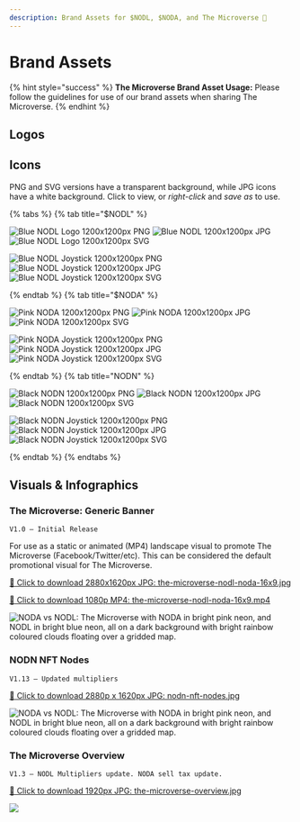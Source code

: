 ```yaml
---
description: Brand Assets for $NODL, $NODA, and The Microverse 🎨
---
```


# Brand Assets

{% hint style="success" %}
**The Microverse Brand Asset Usage:** Please follow the guidelines for use of our brand assets when sharing The Microverse.
{% endhint %}

## Logos

## Icons

PNG and SVG versions have a transparent background, while JPG icons have a white background. Click to view, or _right-click_ and _save as_ to use.

{% tabs %} 
{% tab title="$NODL" %}

![Blue NODL Logo 1200x1200px PNG](../.gitbook/assets/nodl-icon.png "Download icon") ![Blue NODL 1200x1200px JPG](../.gitbook/assets/nodl-icon.jpg "Download icon") ![Blue NODL Logo 1200x1200px SVG](../.gitbook/assets/nodl-icon.svg "Download icon")

![Blue NODL Joystick 1200x1200px PNG](../.gitbook/assets/nodl-icon-joystick.png "Download icon") ![Blue NODL Joystick 1200x1200px JPG](../.gitbook/assets/nodl-icon-joystick.jpg "Download icon") ![Blue NODL Joystick 1200x1200px SVG](../.gitbook/assets/nodl-icon-joystick.svg "Download icon")

{% endtab %}
{% tab title="$NODA" %}

![Pink NODA 1200x1200px PNG](../.gitbook/assets/noda-icon.png "Download icon") ![Pink NODA 1200x1200px JPG](../.gitbook/assets/noda-icon.jpg "Download icon") ![Pink NODA 1200x1200px SVG](../.gitbook/assets/noda-icon.svg "Download icon")

![Pink NODA Joystick 1200x1200px PNG](../.gitbook/assets/noda-icon-joystick.png "Download icon") ![Pink NODA Joystick 1200x1200px JPG](../.gitbook/assets/noda-icon-joystick.jpg "Download icon") ![Pink NODA Joystick 1200x1200px SVG](../.gitbook/assets/noda-icon-joystick.svg "Download icon")

{% endtab %}
{% tab title="NODN" %}

![Black NODN 1200x1200px PNG](../.gitbook/assets/nodn-icon.png "Download icon") ![Black NODN 1200x1200px JPG](../.gitbook/assets/nodn-icon.jpg "Download icon") ![Black NODN 1200x1200px SVG](../.gitbook/assets/nodn-icon.svg "Download icon")

![Black NODN Joystick 1200x1200px PNG](../.gitbook/assets/nodn-icon-joystick.png "Download icon") ![Black NODN Joystick 1200x1200px JPG](../.gitbook/assets/nodn-icon-joystick.jpg "Download icon") ![Black NODN Joystick 1200x1200px SVG](../.gitbook/assets/nodn-icon-joystick.svg "Download icon")

{% endtab %}
{% endtabs %}

## Visuals & Infographics

### The Microverse: Generic Banner
```
V1.0 — Initial Release
```

For use as a static or animated (MP4) landscape visual to promote The Microverse (Facebook/Twitter/etc). This can be considered the default promotional visual for The Microverse.

[🔻 Click to download 2880x1620px JPG: the-microverse-nodl-noda-16x9.jpg](https://github.com/Nodinverse/NODLvsNODA/blob/d472bfaf906df81087b762f0987357df34edcc0a/.gitbook/assets/the-microverse-nodl-noda-16x9.jpg?raw=true "Click to download directly")

[🔻 Click to download 1080p MP4: the-microverse-nodl-noda-16x9.mp4](https://github.com/Nodinverse/NODLvsNODA/blob/d472bfaf906df81087b762f0987357df34edcc0a/.gitbook/assets/the-microverse-nodl-noda-16x9.mp4?raw=true "Click to download directly")

![NODA vs NODL: The Microverse with NODA in bright pink neon, and NODL in bright blue neon, all on a dark background with bright rainbow coloured clouds floating over a gridded map.](../.gitbook/assets/the-microverse-nodl-noda-16x9.jpg)

### NODN NFT Nodes
```
V1.13 — Updated multipliers
```

[🔻 Click to download 2880p x 1620px JPG: nodn-nft-nodes.jpg](https://github.com/Nodinverse/NODLvsNODA/blob/f60e50864aca3de5caf312cdec9d84389cfc781d/.gitbook/assets/nodn-nft-nodes.jpg?raw=true "Click to download directly")

![NODA vs NODL: The Microverse with NODA in bright pink neon, and NODL in bright blue neon, all on a dark background with bright rainbow coloured clouds floating over a gridded map.](../.gitbook/assets/nodn-nft-nodes.jpg)

### The Microverse Overview
```
V1.3 — NODL Multipliers update. NODA sell tax update.
```

[🔻 Click to download 1920px JPG: the-microverse-overview.jpg](https://github.com/Nodinverse/NODLvsNODA/blob/f60e50864aca3de5caf312cdec9d84389cfc781d/.gitbook/assets/the-microverse-overview.jpg?raw=true "Click to download directly")

![](../.gitbook/assets/the-microverse-overview.jpg)
